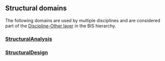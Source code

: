 ## Structural domains

The following domains are used by multiple disciplines and are considered part of the [Discipline-Other layer](../../fundamentals/intro/bis-organization.md) in the BIS hierarchy.

### [StructuralAnalysis](../StructuralAnalysis.ecschema.md)

### [StructuralDesign](../StructuralDesign.ecschema.md)
